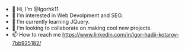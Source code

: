 - 👋 Hi, I’m @Igorhk11
- 👀 I’m interested in Web Devolpment and SEO.
- 🌱 I’m currently learning JQuery.
- 💞️ I’m looking to collaborate on making cool new projects.
- 📫 How to reach me https://www.linkedin.com/in/igor-hadji-kotarov-7bb925182/

<!---
Igorhk11/Igorhk11 is a ✨ special ✨ repository because its `README.md` (this file) appears on your GitHub profile.
You can click the Preview link to take a look at your changes.
--->
